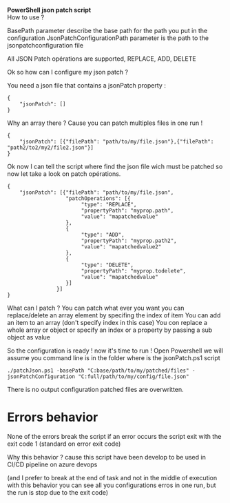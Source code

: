 **PowerShell json patch script**  
How to use ? 

BasePath parameter describe the base path for the path you put in the configuration 
JsonPatchConfigurationPath parameter is the path to the jsonpatchconfiguration file 

All JSON Patch opérations are supported, REPLACE, ADD, DELETE 

Ok so how can I configure my json patch ? 

You need a json file that contains a jsonPatch property : 

```
{
    "jsonPatch": []
}
```

Why an array there ? 
Cause you can patch multiples files in one run ! 

```
{
    "jsonPatch": [{"filePath": "path/to/my/file.json"},{"filePath": "path2/to2/my2/file2.json"}]
}
```

Ok now I can tell the script where find the json file wich must be patched so now let take a look on patch opérations. 

```
{
    "jsonPatch": [{"filePath": "path/to/my/file.json",
                   "patchOperations": [{
                        "type": "REPLACE",
                        "propertyPath": "myprop.path",
                        "value": "mapatchedvalue"
                   },
                   {
                        "type": "ADD",
                        "propertyPath": "myprop.path2",
                        "value": "mapatchedvalue2"
                   },
                   {
                        "type": "DELETE",
                        "propertyPath": "myprop.todelete",
                        "value": "mapatchedvalue"
                   }]
                }]
}
```

What can I patch ? 
You can patch what ever you want you can replace/delete an array element by specifing the index of item
You can add an item to an array (don't specify index in this case)
You con replace a whole array or object or specify an index or a property by passing a sub object as value  

So the configuration is ready ! now it's time to run ! Open Powershell we will assume you command line is in the folder where is the jsonPatch.ps1 script

```
./patchJson.ps1 -basePath "C:base/path/to/my/patched/files" -jsonPatchConfiguration "C:full/path/to/my/config/file.json"
```

There is no output configuration patched files are overwritten. 

Errors behavior
=
None of the errors break the script if an error occurs the script exit with the exit code 1 (standard on error exit code)

Why this behavior ? cause this script have been develop to be used in CI/CD pipeline on azure devops 

(and I prefer to break at the end of task and not in the middle of execution with this behavior you can see all you configurations erros in one run, but the run is stop due to the exit code)



